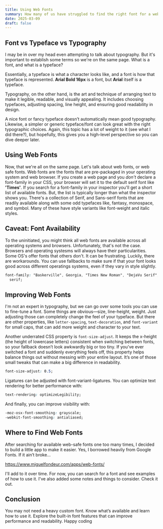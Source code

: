 ```yaml
---
title: Using Web Fonts
summary: How many of us have struggled to find the right font for a web project? Our first instinct is to use a custom font via a CDN or self-host it. We overlook web-safe fonts because we usually don't know what's available. But what if you could have the performance benefits without compromising style (too much)? Let's talk about it.
date: 2025-03-09
draft: false
---
```


<h2>Font vs Typeface vs Typography</h2>
<p>
    I may be in over my head even attempting to talk about typography. But it's important to establish some terms so we're on the same page. What is a font, and what is a typeface?
</p>
<p>
    Essentially, a typeface is what a character looks like, and a font is how that typeface is represented. <strong>Arial Bold 16px</strong> is a font, but <strong>Arial</strong> itself is a typeface.
</p>
<p>
    Typography, on the other hand, is the art and technique of arranging text to make it legible, readable, and visually appealing. It includes choosing typefaces, adjusting spacing, line height, and ensuring good readability in design.
</p>
<p>
    A nice font or fancy typeface doesn’t automatically mean good typography. Likewise, a simpler or generic typeface/font can look great with the right typographic choices. Again, this topic has a lot of weight to it (see what I did there?), but hopefully, this gives you a high-level perspective so you can dive deeper later.
</p>

<h2>Using Web Fonts</h2>
<p>
    Now, that we're all on the same page. Let's talk about web fonts, or web safe fonts. Web fonts are the fonts that are pre-packaged in your operating system and web browser. If you create a web page and you <em>don't</em> declare a font-family in your CSS, your browser will set it to the default serif font like <strong>'Times'</strong>. If you search for a font-family in your inspector you'll get a short list of available fonts. But, the list is typically longer than what the inspector shows you. There's a collection of Serif, and Sans-serif fonts that are readily available along with some odd typefaces like, fantasy, monospace, and symbol. Many of these have style variants like font-weight and italic styles.
</p>

<h2>Caveat: Font Availability</h2>
<p>
    To the uninitiated, you might think all web fonts are available across all operating systems and browsers. Unfortunately, that's not the case. Browsers and operating systesms will always have their particularities. Some OS's offer fonts that others don't. It can be frustrating. Luckily, there are workarounds. You can use fallbacks to make sure if that your font looks good across different operatings systems, even if they vary in style slightly.  
</p>

```css
font-family: "Baskerville", Georgia, "Times New Roman", "DejaVu Serif", Times,
  serif;
```

<h2>Improving Web Fonts</h2>
<p>
    I'm not an expert in typography, but we can go over some tools you can use to fine-tune a font. Some things are obvious—size, line-height, weight. Just adjusting those can completely change the feel of your typeface. But there are other properties, like <code>letter-spacing</code>, <code>text-decoration</code>, and <code>font-variant</code> for small caps, that can add more weight and character to your text.
</p>
<p>
    Another underrated CSS property is <code>font-size-adjust</code>. It keeps the x-height (the height of lowercase letters) consistent when switching between fonts, so your fallback doesn’t look awkwardly big or too tiny. If you've ever switched a font and suddenly everything feels off, this property helps balance things out without messing with your entire layout. It’s one of those small tweaks that can make a big difference in readability.
</p>

```css
font-size-adjust: 0.5;
```

<p>
    Ligatures can be adjusted with font-variant-ligatures. You can optimize text rendering for better performance with:
</p>

```css
text-rendering: optimizeLegibility;
```

<p>
    And finally, you can improve visibility with:
</p>

```css
-moz-osx-font-smoothing: grayscale;
-webkit-font-smoothing: antialiased;
```

<h2>Where to Find Web Fonts</h2>
<p>
    After searching for available web-safe fonts one too many times, I decided to build a little app to make it easier. Yes, I borrowed heavily from Google Fonts. If it ain’t broke…
</p>
<p>
    <a href="/apps/web-fonts/" title="open web safe fonts app" target="_blank">https://www.miguelfondeur.com/apps/web-fonts/</a>
</p>
<p>I'll add to it over time. For now, you can search for a font and see examples of how to use it. I've also added some notes and things to consider. Check it out.</p>

<h2>Conclusion</h2>
<p>
    You may not need a heavy custom font. Know what’s available and learn how to use it. Explore the built-in font features that can improve performance and readability. Happy coding 
</p>
